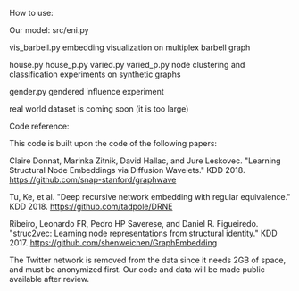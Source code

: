 How to use:

Our model: src/eni.py

vis_barbell.py     embedding visualization on multiplex barbell graph

house.py 
house_p.py
varied.py
varied_p.py        node clustering and classification experiments on synthetic graphs 


gender.py          gendered influence experiment


real world dataset is coming soon (it is too large)

Code reference:

This code is built upon the code of the following papers:

Claire Donnat, Marinka Zitnik, David Hallac, and Jure Leskovec. "Learning Structural Node Embeddings via Diffusion Wavelets." KDD 2018. https://github.com/snap-stanford/graphwave

Tu, Ke, et al. "Deep recursive network embedding with regular equivalence." KDD 2018. https://github.com/tadpole/DRNE

Ribeiro, Leonardo FR, Pedro HP Saverese, and Daniel R. Figueiredo. "struc2vec: Learning node representations from structural identity." KDD 2017. https://github.com/shenweichen/GraphEmbedding


The Twitter network is removed from the data since it needs 2GB of space, and must be anonymized first. Our code and data will be made public available after review.
